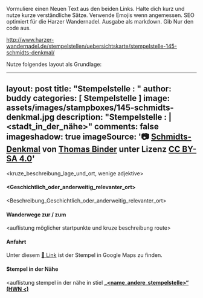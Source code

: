 Vormuliere einen Neuen Text aus den beiden Links. 
Halte dich kurz und nutze kurze verständliche Sätze. Verwende Emojis wenn angemessen.
SEO optimiert für die Harzer Wandernadel.
Ausgabe als markdown. Gib Nur den code aus.

http://www.harzer-wandernadel.de/stempelstellen/uebersichtskarte/stempelstelle-145-schmidts-denkmal/


Nutze folgendes layout als Grundlage:

---
layout: post
title:  "Stempelstelle <nummer>: <name>"
author: buddy
categories: [ Stempelstelle ]
image: assets/images/stampboxes/145-schmidts-denkmal.jpg
description: "Stempelstelle <nummer>: <name> | <stadt_in_der_nähe>"
comments: false
imageshadow: true
imageSource: '📷 [Schmidts-Denkmal](https://commons.wikimedia.org/wiki/File:Schmidts-Denkmal.jpg) von <a href="//commons.wikimedia.org/wiki/User:B.Thomas95" title="User:B.Thomas95">Thomas Binder</a> unter Lizenz [CC BY-SA 4.0](https://creativecommons.org/licenses/by-sa/4.0)'
---

<kruze_beschreibung_lage_und_ort, wenige adjektive>



#### <Geschichtlich_oder_anderweitig_relevanter_ort>

<Beschreibung_Geschichtlich_oder_anderweitig_relevanter_ort>

#### Wanderwege zur / zum <namen>

<auflistung möglicher startpunkte und kruze beschreibung route>

#### Anfahrt

Unter diesem [📍 Link](https://www.google.com/maps/dir/?api=1&origin=&destination=<Latitude>%2C%20<Longitude>) ist der Stempel in Google Maps zu finden.

#### Stempel in der Nähe
<auflistung stempel in der nähe in stiel [**„<name_andere_stempelstelle>“ (HWN <)**](/stempelstelle-<nummer>-<name_snail_case>)